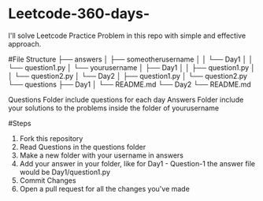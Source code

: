 # Leetcode-360-days-
I'll solve Leetcode Practice Problem in this repo with simple and effective approach. 


#File Structure
├── answers
│   ├── someotherusername
│   │   └── Day1
│   │       └── question1.py
│   └── yourusername
│       ├── Day1
│       │   ├── question1.py
│       │   └── question2.py
│       └── Day2
│           ├── question1.py
│           └── question2.py
└── questions
    ├── Day1
    │   └── README.md
    └── Day2
        └── README.md

 Questions Folder include questions for each day
 Answers Folder include your solutions to the problems inside the folder of yourusername
 
 #Steps
1. Fork this repository
2. Read Questions in the questions folder
3. Make a new folder with your username in answers
4. Add your answer in your folder, like for Day1 - Question-1 the answer file would be Day1/question1.py
5. Commit Changes
6. Open a pull request for all the changes you've made
